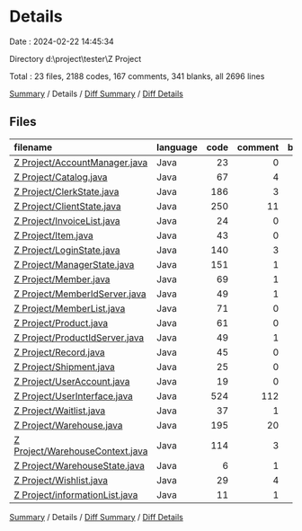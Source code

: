 # Details

Date : 2024-02-22 14:45:34

Directory d:\\project\\tester\\Z Project

Total : 23 files,  2188 codes, 167 comments, 341 blanks, all 2696 lines

[Summary](results.md) / Details / [Diff Summary](diff.md) / [Diff Details](diff-details.md)

## Files
| filename | language | code | comment | blank | total |
| :--- | :--- | ---: | ---: | ---: | ---: |
| [Z Project/AccountManager.java](/Z%20Project/AccountManager.java) | Java | 23 | 0 | 8 | 31 |
| [Z Project/Catalog.java](/Z%20Project/Catalog.java) | Java | 67 | 4 | 8 | 79 |
| [Z Project/ClerkState.java](/Z%20Project/ClerkState.java) | Java | 186 | 3 | 21 | 210 |
| [Z Project/ClientState.java](/Z%20Project/ClientState.java) | Java | 250 | 11 | 24 | 285 |
| [Z Project/InvoiceList.java](/Z%20Project/InvoiceList.java) | Java | 24 | 0 | 6 | 30 |
| [Z Project/Item.java](/Z%20Project/Item.java) | Java | 43 | 0 | 10 | 53 |
| [Z Project/LoginState.java](/Z%20Project/LoginState.java) | Java | 140 | 3 | 14 | 157 |
| [Z Project/ManagerState.java](/Z%20Project/ManagerState.java) | Java | 151 | 1 | 14 | 166 |
| [Z Project/Member.java](/Z%20Project/Member.java) | Java | 69 | 1 | 15 | 85 |
| [Z Project/MemberIdServer.java](/Z%20Project/MemberIdServer.java) | Java | 49 | 1 | 1 | 51 |
| [Z Project/MemberList.java](/Z%20Project/MemberList.java) | Java | 71 | 0 | 15 | 86 |
| [Z Project/Product.java](/Z%20Project/Product.java) | Java | 61 | 0 | 14 | 75 |
| [Z Project/ProductIdServer.java](/Z%20Project/ProductIdServer.java) | Java | 49 | 1 | 1 | 51 |
| [Z Project/Record.java](/Z%20Project/Record.java) | Java | 45 | 0 | 8 | 53 |
| [Z Project/Shipment.java](/Z%20Project/Shipment.java) | Java | 25 | 0 | 7 | 32 |
| [Z Project/UserAccount.java](/Z%20Project/UserAccount.java) | Java | 19 | 0 | 5 | 24 |
| [Z Project/UserInterface.java](/Z%20Project/UserInterface.java) | Java | 524 | 112 | 77 | 713 |
| [Z Project/Waitlist.java](/Z%20Project/Waitlist.java) | Java | 37 | 1 | 17 | 55 |
| [Z Project/Warehouse.java](/Z%20Project/Warehouse.java) | Java | 195 | 20 | 34 | 249 |
| [Z Project/WarehouseContext.java](/Z%20Project/WarehouseContext.java) | Java | 114 | 3 | 28 | 145 |
| [Z Project/WarehouseState.java](/Z%20Project/WarehouseState.java) | Java | 6 | 1 | 2 | 9 |
| [Z Project/Wishlist.java](/Z%20Project/Wishlist.java) | Java | 29 | 4 | 8 | 41 |
| [Z Project/informationList.java](/Z%20Project/informationList.java) | Java | 11 | 1 | 4 | 16 |

[Summary](results.md) / Details / [Diff Summary](diff.md) / [Diff Details](diff-details.md)